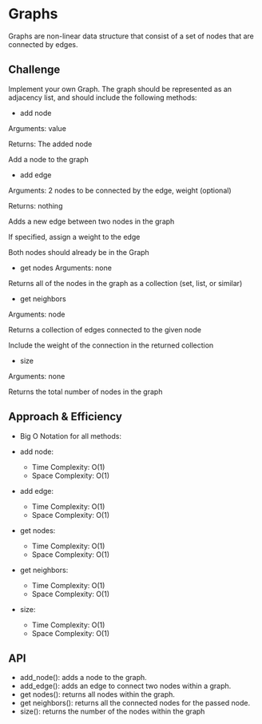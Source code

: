 # Graphs
<!-- Short summary or background information -->
Graphs are non-linear data structure that consist of a set of nodes that are connected by edges.

## Challenge
<!-- Description of the challenge -->
Implement your own Graph. The graph should be represented as an adjacency list, and should include the following methods:
- add node

Arguments: value


Returns: The added node


Add a node to the graph
- add edge

Arguments: 2 nodes to be connected by the edge, weight (optional)

Returns: nothing

Adds a new edge between two nodes in the graph

If specified, assign a weight to the edge

Both nodes should already be in the Graph

- get nodes
Arguments: none

Returns all of the nodes in the graph as a collection (set, list, or similar)

- get neighbors

Arguments: node

Returns a collection of edges connected to the given node

Include the weight of the connection in the returned collection
- size

Arguments: none

Returns the total number of nodes in the graph


## Approach & Efficiency
<!-- What approach did you take? Why? What is the Big O space/time for this approach? -->
- Big O Notation for all methods:

- add node:
  - Time Complexity: O(1)
  - Space Complexity: O(1)

- add edge:
  - Time Complexity: O(1)
  - Space Complexity: O(1)

- get nodes:
  - Time Complexity: O(1)
  - Space Complexity: O(1)

- get neighbors:
  - Time Complexity: O(1)
  - Space Complexity: O(1)

- size:
  - Time Complexity: O(1)
  - Space Complexity: O(1)

## API
<!-- Description of each method publicly available in your Graph -->
- add_node(): adds a node to the graph.
- add_edge(): adds an edge to connect two nodes within a graph.
- get nodes(): returns all nodes within the graph.
- get neighbors(): returns all the connected nodes for the passed node.
- size(): returns the number of the nodes within the graph